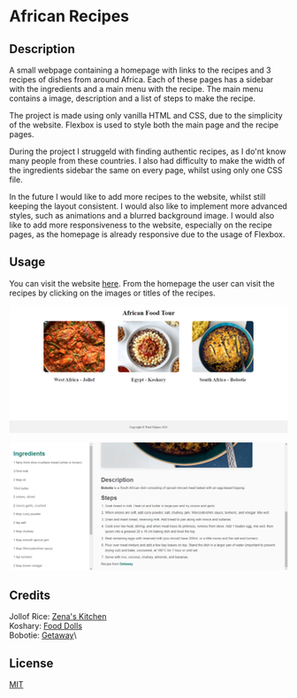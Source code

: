 # African Recipes

## Description

A small webpage containing a homepage with links to the recipes and 3 recipes of dishes from around Africa. Each of these pages has a sidebar with the ingredients and a main menu with the recipe. The main menu contains a image, description and a list of steps to make the recipe.

The project is made using only vanilla HTML and CSS, due to the simplicity of the website. Flexbox is used to style both the main page and the recipe pages.

During the project I struggeld with finding authentic recipes, as I do'nt know many people from these countries. I also had difficulty to make the width of the ingredients sidebar the same on every page, whilst using only one CSS file.

In the future I would like to add more recipes to the website, whilst still keeping the layout consistent. I would also like to implement more advanced styles, such as animations and a blurred background image. I would also like to add more responsiveness to the website, especially on the recipe pages, as the homepage is already responsive due to the usage of Flexbox.

## Usage

You can visit the website [here](https://wardnijhuis.github.io/recipes/). From the homepage the user can visit the recipes by clicking on the images or titles of the recipes.

![Home page of the website](./screenshots/homepage.png)

![Example of a recipe page](./screenshots/recipe.png)

## Credits

Jollof Rice: [Zena's Kitchen](https://zenaskitchen.com/my-mums-jollof-rice/)\
Koshary: [Food Dolls](https://www.fooddolls.com/koshary-recipe/)\
Bobotie: [Getaway](https://www.getaway.co.za/food/recipes-food/traditional-south-african-bobotie-recipe/)\

## License

[MIT](https://github.com/wardnijhuis/recipes/blob/main/LICENSE.md)

